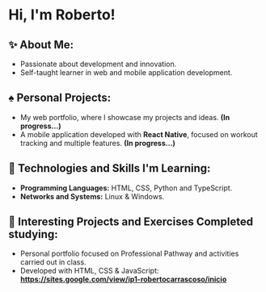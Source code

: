 # Hi, I'm Roberto!  

## ✨ About Me:  
* Passionate about development and innovation.  
* Self-taught learner in web and mobile application development.  

## ♠︎ Personal Projects:  
* My web portfolio, where I showcase my projects and ideas. **(In progress...)**  
* A mobile application developed with **React Native**, focused on workout tracking and multiple features. **(In progress...)**  

## 🌟 Technologies and Skills I'm Learning:  
* **Programming Languages:** HTML, CSS, Python and TypeScript.
* **Networks and Systems:** Linux & Windows.  

## 🦈 Interesting Projects and Exercises Completed studying:  
* Personal portfolio focused on Professional Pathway and activities carried out in class.
* Developed with HTML, CSS & JavaScript: **https://sites.google.com/view/ip1-robertocarrascoso/inicio**  
